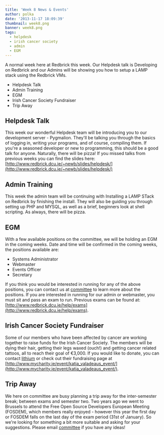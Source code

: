 ```yaml
---
title: 'Week 8 News & Events'
author: polka
date: '2013-11-17 18:09:39'
thumbnail: week8.png
banner: week8.png
tags:
  - helpdesk
  - irish cancer society
  - admin
  - EGM
---
```

A normal week here at Redbrick this week. Our Helpdesk talk is Developing on Redbrick and our Admins will be showing you how to setup a LAMP stack using the Redbrick VMs.

*   Helpdesk Talk
*   Admin Training
*   EGM
*   Irish Cancer Society Fundraiser
*   Trip Away

<!-- more -->
## Helpdesk Talk

This week our wonderful Helpdesk team will be introducing you to our development server - Pygmalion. They'll be talking you through the basics of logging in, writing your programs, and of course, compiling them. If you're a seasoned developer or new to programming, this should be a good talk for anyone. Naturally, there will be pizza! If you missed talks from previous weeks you can find the slides here: [http://www.redbrick.dcu.ie/~newb/slides/helpdesk/](http://www.redbrick.dcu.ie/~newb/slides/helpdesk/)

## Admin Training

This week the admin team will be continuing with Installing a LAMP STack on Redbrick by finishing the install. They will also be guiding you through setting up PHP and MYSQL, as well as a brief, beginners look at shell scripting. As always, there will be pizza.

## EGM

With a few available positions on the committee, we will be holding an EGM in the coming weeks. Date and time will be confirmed in the coming weeks, the positions available are:

*   Systems Administrator
*   Webmaster
*   Events Officer
*   Secretary

If you think you would be interested in running for any of the above positions, you can contact us at [committee](mailto:committee@redbrick.dcu.ie) to learn more about the positions. If you are interested in running for our admin or webmaster, you must sit and pass an exam to run. Previous exams can be found at: [http://www.redbrick.dcu.ie/help/exams](http://www.redbrick.dcu.ie/help/exams).

## Irish Cancer Society Fundraiser

Some of our members who have been affected by cancer are working together to raise funds for the Irish Cancer Society. The members will be dying their hair, getting their legs waxed (ouch!) and getting cancer related tattoos, all to reach their goal of €3,000\. If you would like to donate, you can contact [lithium](mailto:lithium@redbrick.dcu.ie) or check out their fundraising page at [http://www.mycharity.ie/event/katia_valadeaus_event/](http://www.mycharity.ie/event/katia_valadeaus_event/).

## Trip Away

We here on committee are busy planning a trip away for the inter-semester break; between exams and semester two. Two years ago we went to Brussels to attend the Free Open Source Developers European Meeting (FOSDEM), which members really enjoyed - however this year the first day or FOSDEM falls on the last day of the exam period (31st of January). So we're looking for something a bit more suitable and asking for your suggestions. Please email [committee](mailto:committee@redbrick.dcu.ie) if you have any ideas!
